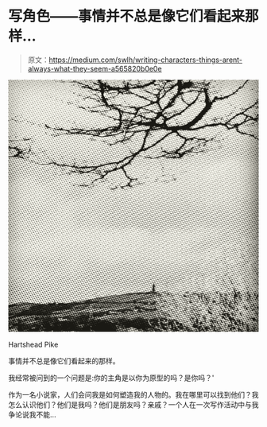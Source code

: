 # 写角色——事情并不总是像它们看起来那样…

> 原文：<https://medium.com/swlh/writing-characters-things-arent-always-what-they-seem-a565820b0e0e>

![](img/4c798d6ad94d2d92fc131da2af2a8496.png)

Hartshead Pike

事情并不总是像它们看起来的那样。

我经常被问到的一个问题是:你的主角是以你为原型的吗？是你吗？'

作为一名小说家，人们会问我是如何塑造我的人物的。我在哪里可以找到他们？我怎么认识他们？他们是我吗？他们是朋友吗？亲戚？一个人在一次写作活动中与我争论说我不能…